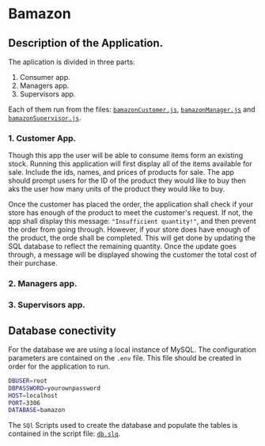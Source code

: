 # Bamazon

## Description of the Application.

The aplication is divided in three parts:
1. Consumer app.
2. Managers app.
3. Supervisors app.

Each of them run from the files: [`bamazonCustomer.js`](./bamazonCustomer.js), [`bamazonManager.js`](./bamazonManager.js) and [`bamazonSupervisor.js`](./bamazonSupervisor.js).

### 1. Customer App.

Though this app the user will be able to consume items form an existing stock. Running this application will first display all of the items available for sale. Include the ids, names, and prices of products for sale. The app should prompt users for the ID of the product they would like to buy then aks the user how many units of the product they would like to buy.

Once the customer has placed the order, the application shall check if your store has enough of the product to meet the customer's request. If not, the app shall display this message: `"Insufficient quantity!"`, and then prevent the order from going through.
However, if your store does have enough of the product, the orde shall be completed. This will get done by updating the SQL database to reflect the remaining quantity. Once the update goes through, a message will be displayed showing the customer the total cost of their purchase.

### 2. Managers app.

### 3. Supervisors app.

## Database conectivity

For the database we are using a local instance of MySQL.
The configuration parameters are contained on the `.env` file.
This file should be created in order for the application to run.

```sh
DBUSER=root
DBPASSWORD=yourownpassword
HOST=localhost
PORT=3306
DATABASE=bamazon
```

The `SQl` Scripts used to create the database and populate the tables is contained in the script file: [`db.slq`](./db.sql).